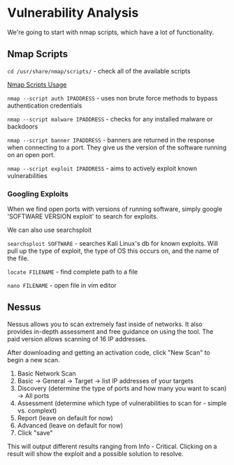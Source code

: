 # Vulnerability Analysis

We're going to start with nmap scripts, which have a lot of functionality.

## Nmap Scripts

`cd /usr/share/nmap/scripts/` - check all of the available scripts

[Nmap Scripts Usage](https://www.nmap.org/book/nse-usage.html)

`nmap --script auth IPADDRESS` - uses non brute force methods to bypass authentication credentials

`nmap --script malware IPADDRESS` - checks for any installed malware or backdoors

`nmap --script banner IPADDRESS` - banners are returned in the response when connecting to a port. They give us the version of the software running on an open port.

`nmap --script exploit IPADDRESS` - aims to actively exploit known vulnerabilities

### Googling Exploits

When we find open ports with versions of running software, simply google 'SOFTWARE VERSION exploit' to search for exploits.

We can also use searchsploit

`searchsploit SOFTWARE` - searches Kali Linux's db for known exploits. Will pull up the type of exploit, the type of OS this occurs on, and the name of the file.

`locate FILENAME` - find complete path to a file

`nano FILENAME` - open file in vim editor

## Nessus

Nessus allows you to scan extremely fast inside of networks. It also provides in-depth assessment and free guidance on using the tool. The paid version allows scanning of 16 IP addresses.

After downloading and getting an activation code, click "New Scan" to begin a new scan.

1. Basic Network Scan
2. Basic -> General -> Target -> list IP addresses of your targets
3. Discovery (determine the type of ports and how many you want to scan) -> All ports
4. Assessment (determine which type of vulnerabilities to scan for - simple vs. complext)
5. Report (leave on default for now)
6. Advanced (leave on default for now)
7. Click "save"

This will output different results ranging from Info - Critical. Clicking on a result will show the exploit and a possible solution to resolve.